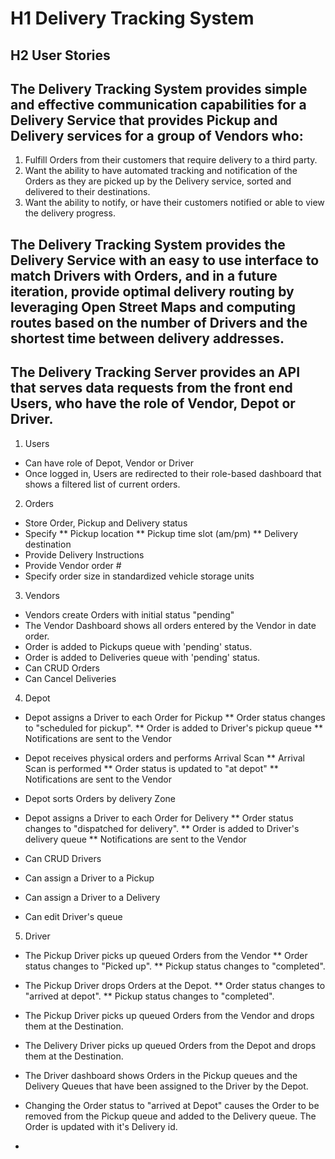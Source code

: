 # H1 Delivery Tracking System
## H2 User Stories
## The Delivery Tracking System provides simple and effective communication capabilities for a Delivery Service that provides Pickup and Delivery services for a group of Vendors who:
1. Fulfill Orders from their customers that require delivery to a third party.
2. Want the ability to have automated tracking and notification of the Orders as they are picked up by the Delivery service, sorted and delivered to their destinations.
3. Want the ability to notify, or have their customers notified or able to view the delivery progress.
## The Delivery Tracking System provides the Delivery Service with an easy to use interface to match Drivers with Orders, and in a future iteration, provide optimal delivery routing by leveraging Open Street Maps and computing routes based on the number of Drivers and the shortest time between delivery addresses.

## The Delivery Tracking Server provides an API that serves data requests from the front end Users, who have the role of Vendor, Depot or Driver. 
1. Users
  * Can have role of Depot, Vendor or Driver
  * Once logged in, Users are redirected to their role-based dashboard that shows a filtered list of current orders. 

2. Orders
  * Store Order, Pickup and Delivery status
  * Specify 
    ** Pickup location
    ** Pickup time slot (am/pm) 
    ** Delivery destination
  * Provide Delivery Instructions
  * Provide Vendor order #
  * Specify order size in standardized vehicle storage units

3. Vendors 
  * Vendors create Orders with initial status "pending"
  * The Vendor Dashboard shows all orders entered by the Vendor in date order.
  * Order is added to Pickups queue with 'pending' status.
  * Order is added to Deliveries queue with 'pending' status.
  * Can CRUD Orders
  * Can Cancel Deliveries

4. Depot 
  * Depot assigns a Driver to each Order for Pickup
    ** Order status changes to "scheduled for pickup". 
    ** Order is added to Driver's pickup queue
    ** Notifications are sent to the Vendor

  * Depot receives physical orders and performs Arrival Scan
    ** Arrival Scan is performed 
    ** Order status is updated to "at depot"
    ** Notifications are sent to the Vendor
  * Depot sorts Orders by delivery Zone  
  * Depot assigns a Driver to each Order for Delivery
    ** Order status changes to "dispatched for delivery". 
    ** Order is added to Driver's delivery queue
    ** Notifications are sent to the Vendor
  * Can CRUD Drivers 
  * Can assign a Driver to a Pickup
  * Can assign a Driver to a Delivery
  * Can edit Driver's queue

5. Driver 
  * The Pickup Driver picks up queued Orders from the Vendor
    ** Order status changes to "Picked up". 
    ** Pickup status changes to "completed". 
  * The Pickup Driver drops Orders at the Depot.
    ** Order status changes to "arrived at depot". 
    ** Pickup status changes to "completed". 

  * The Pickup Driver picks up queued Orders from the Vendor and drops them at the Destination.

  * The Delivery Driver picks up queued Orders from the Depot and drops them at the Destination.

  * The Driver dashboard shows Orders in the Pickup queues and the Delivery Queues that have been assigned to the Driver by the Depot.

  * Changing the Order status to "arrived at Depot" causes the Order  to be removed from the Pickup queue and added to the Delivery queue. The Order is updated with it's Delivery id.
-

